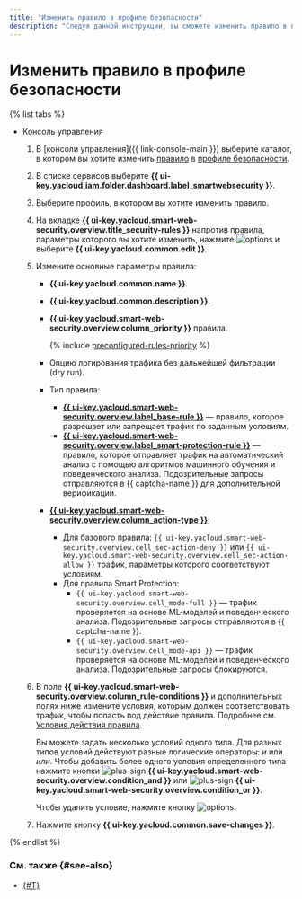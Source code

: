 ```yaml
---
title: "Изменить правило в профиле безопасности"
description: "Следуя данной инструкции, вы сможете изменить правило в профиле безопасности."
---
```


# Изменить правило в профиле безопасности

{% list tabs %}

- Консоль управления

  1. В [консоли управления]({{ link-console-main }}) выберите каталог, в котором вы хотите изменить [правило](../concepts/rules.md) в [профиле безопасности](../concepts/profiles.md).
  1. В списке сервисов выберите **{{ ui-key.yacloud.iam.folder.dashboard.label_smartwebsecurity }}**.
  1. Выберите профиль, в котором вы хотите изменить правило.
  1. На вкладке **{{ ui-key.yacloud.smart-web-security.overview.title_security-rules }}** напротив правила, параметры которого вы хотите изменить, нажмите ![options](../../_assets/options.svg) и выберите **{{ ui-key.yacloud.common.edit }}**.
  1. Измените основные параметры правила:
      * **{{ ui-key.yacloud.common.name }}**.
      * **{{ ui-key.yacloud.common.description }}**.
      * **{{ ui-key.yacloud.smart-web-security.overview.column_priority }}** правила.

        {% include [preconfigured-rules-priority](../../_includes/smartwebsecurity/preconfigured-rules-priority.md) %}

      * Опцию логирования трафика без дальнейшей фильтрации (dry run).
      * Тип правила:
        * [**{{ ui-key.yacloud.smart-web-security.overview.label_base-rule }}**](../concepts/rules.md#base-rules) — правило, которое разрешает или запрещает трафик по заданным условиям.
        * [**{{ ui-key.yacloud.smart-web-security.overview.label_smart-protection-rule }}**](../concepts/rules.md#smart-protection-rules) — правило, которое отправляет трафик на автоматический анализ с помощью алгоритмов машинного обучения и поведенческого анализа. Подозрительные запросы отправляются в {{ captcha-name }} для дополнительной верификации.
      * [**{{ ui-key.yacloud.smart-web-security.overview.column_action-type }}**](../concepts/rules.md#rule-action):
        * Для базового правила: `{{ ui-key.yacloud.smart-web-security.overview.cell_sec-action-deny }}` или `{{ ui-key.yacloud.smart-web-security.overview.cell_sec-action-allow }}` трафик, параметры которого соответствуют условиям.
        * Для правила Smart Protection:
          * `{{ ui-key.yacloud.smart-web-security.overview.cell_mode-full }}` — трафик проверяется на основе ML-моделей и поведенческого анализа. Подозрительные запросы отправляются в {{ captcha-name }}.
          * `{{ ui-key.yacloud.smart-web-security.overview.cell_mode-api }}` — трафик проверяется на основе ML-моделей и поведенческого анализа. Подозрительные запросы блокируются.
  1. В поле **{{ ui-key.yacloud.smart-web-security.overview.column_rule-conditions }}** и дополнительных полях ниже измените условия, которым должен соответствовать трафик, чтобы попасть под действие правила. Подробнее см. [Условия действия правила](../concepts/conditions.md).
      
      Вы можете задать несколько условий одного типа. Для разных типов условий действуют разные логические операторы: _и_ или _или_. Чтобы добавить более одного условия определенного типа нажмите кнопки ![plus-sign](../../_assets/plus-sign.svg) **{{ ui-key.yacloud.smart-web-security.overview.condition_and }}** или ![plus-sign](../../_assets/plus-sign.svg) **{{ ui-key.yacloud.smart-web-security.overview.condition_or }}**.

      Чтобы удалить условие, нажмите кнопку ![options](../../_assets/basket.svg).
  1. Нажмите кнопку **{{ ui-key.yacloud.common.save-changes }}**.

{% endlist %}

### См. также {#see-also}

* [{#T}](rule-delete.md)
